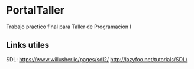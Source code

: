 # PortalTaller
Trabajo practico final para Taller de Programacion I

## Links utiles
SDL:
https://www.willusher.io/pages/sdl2/
http://lazyfoo.net/tutorials/SDL/
